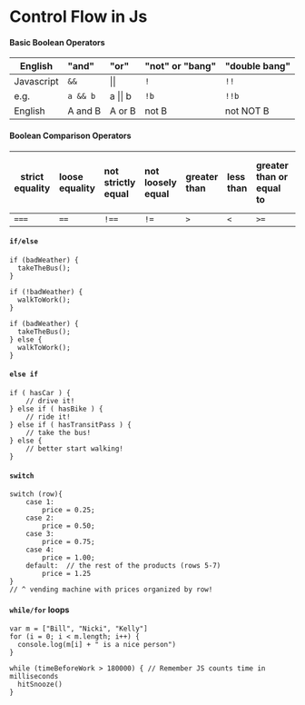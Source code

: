 

Control Flow in Js
========================
#### Basic Boolean Operators

| English | "and" | "or" | "not" or "bang" | "double bang" |
| ------------- |:-------------|:-------------|:-------------| :------- |
| Javascript | `&&` | &#124;&#124; | `!` | `!!` | |  
| e.g. | `a && b` | a  &#124;&#124; b | `!b` | `!!b` |
| English | A and B | A or B | not B | not NOT B |

#### Boolean Comparison Operators

| strict equality | loose equality | not strictly equal | not loosely equal | greater than | less than | greater than or equal to | less than or equal to |
| ------------- |:-------------|:-------------|:-------------|:-------------|:-------------|:-------------|:-------------|
| `===` | `==` | `!==` | `!=` | `>` | `<` | `>=` | `<=` |

#### `if/else`

```
if (badWeather) {
  takeTheBus();
}

if (!badWeather) {
  walkToWork();
}
```

```
if (badWeather) {
  takeTheBus();
} else {
  walkToWork();
}
```

#### `else if`

```
if ( hasCar ) {
	// drive it!
} else if ( hasBike ) {
	// ride it!
} else if ( hasTransitPass ) {
	// take the bus!
} else {
	// better start walking!
}
```

#### `switch`

```
switch (row){	
	case 1: 	
		price = 0.25;
	case 2: 
		price = 0.50;
	case 3:
		price = 0.75;
	case 4: 
		price = 1.00;
	default:  // the rest of the products (rows 5-7) 
		price = 1.25
}	
// ^ vending machine with prices organized by row!		
```

#### `while/for` loops

```
var m = ["Bill", "Nicki", "Kelly"]
for (i = 0; i < m.length; i++) {
  console.log(m[i] + " is a nice person")
}

```

```
while (timeBeforeWork > 180000) { // Remember JS counts time in milliseconds
  hitSnooze()
}
```
